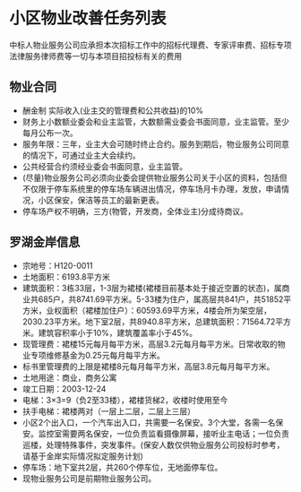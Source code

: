 # 小区物业改善任务列表

中标人物业服务公司应承担本次招标工作中的招标代理费、专家评审费、招标专项法律服务律师费等一切与本项目招投标有关的费用

## 物业合同
*   酬金制 实际收入(业主交的管理费和公共收益)的10%
*   财务上小数额业委会和业主监管，大数额需业委会书面同意，业主监管。至少每月公布一次。
*   服务年限：三年，业主大会可随时终止合约。服务到期后，物业服务公司同意的情况下，可通过业主大会续约。
*   公共经营合约须经业委会书面同意，业主监管。
*   (尽量)物业服务公司必须向业委会提供物业服务公司关于小区的资料，包括但不仅限于停车系统里的停车场车辆进出情况，停车场月卡办理，发放，申请情况，小区保安，保洁等员工的最新更表。
*   停车场产权不明确，三方(物管，开发商，全体业主)分成待商议。
## 罗湖金岸信息
*   宗地号：H120-0011
*   土地面积：6193.8平方米
*   建筑面积：3栋33层，1-3层为裙楼(裙楼目前基本处于接近空置的状态)，属商业共685户，共8741.69平方米。5-33楼为住户，属高层共841户，共51852平方米，业权面积（裙楼加住户）：60593.69平方米，4楼会所为架空层，2030.23平方米。地下室2层，共8940.8平方米，总建筑面积：71564.72平方米。建筑容积率小于10%，建筑覆盖率小于45%。
*   现管理费：裙楼15元每月每平方米，高层3.2元每月每平方米。日常收取的物业专项维修基金为0.25元每月每平方米。
*   标书里管理费的上限是裙楼8元每月每平方米，高层3.8元每月每平方米。
*   土地用途：商业，商务公寓
*   竣工日期：2003-12-24
*   电梯：3×3=9（负2至33楼），裙楼货梯2，收楼时使用至今
*   扶手电梯：裙楼两对（一层上二层，二层上三层）
*   小区2个出入口，一个汽车出入口，共需要一名保安。3个大堂，各需一名保安。监控室需要两名保安，一位负责监看摄像屏幕，接听业主电话；一位负责巡楼，处理特殊事件，突发事件。(保安人数仅供物业服务公司投标时参考，请基于金岸实际情况拟定服务计划)
*   停车场：地下室共2层，共260个停车位，无地面停车位。
*   现物业服务公司是前期物业服务公司。
